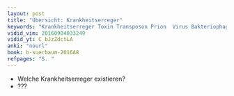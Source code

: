 ```yaml
---
layout: post
title: "Übersicht: Krankheitserreger"
keywords: "Krankheitserreger Toxin Transposon Prion  Virus Bakteriophage Bakterium Parasit Fungus"
vidid_vim: 20160904033249
vidid_yt: C_bJzZdctLA
anki: "nourl"
book: b-suerbaum-2016A8
refpages: "S. "
---
```

- Welche Krankheitserreger existieren?
- ???
